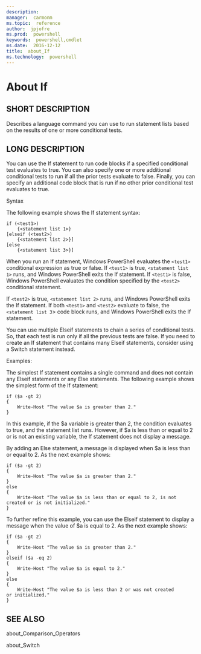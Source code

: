 ```yaml
---
description:  
manager:  carmonm
ms.topic:  reference
author:  jpjofre
ms.prod:  powershell
keywords:  powershell,cmdlet
ms.date:  2016-12-12
title:  about_If
ms.technology:  powershell
---
```


# About If

## SHORT DESCRIPTION
Describes a language command you can use to run statement lists based on the results of one or more conditional tests.


## LONG DESCRIPTION
You can use the If statement to run code blocks if a specified conditional test evaluates to true. You can also specify one or more additional conditional tests to run if all the prior tests evaluate to false. Finally, you can specify an additional code block that is run if no other prior conditional test evaluates to true.

Syntax

The following example shows the If statement syntax:


```
if (<test1>)   
    {<statement list 1>}  
[elseif (<test2>)  
    {<statement list 2>}]  
[else  
    {<statement list 3>}]
```


When you run an If statement,
Windows PowerShell evaluates the `<test1>` conditional expression as true or false.
If `<test1>` is true, `<statement list 1>` runs,
and  Windows PowerShell exits the If statement.
If `<test1>` is false,
Windows PowerShell evaluates the condition specified by the `<test2>` conditional statement.

If `<test2>` is true, `<statement list 2>` runs,
and  Windows PowerShell exits the If statement.
If both `<test1>` and `<test2>` evaluate to false,
the `<statement list 3`> code block runs,
and  Windows PowerShell exits the If statement.

You can use multiple Elseif statements to chain a series of conditional tests.
So, that each test is run only if all the previous tests are false.
If you need to create an If statement that contains many Elseif statements,
consider using a Switch statement instead.

Examples:

The simplest If statement contains a single command
and does not contain any Elseif statements or any Else statements.
The following example shows the simplest form of the If statement:

```
if ($a -gt 2)  
{  
    Write-Host "The value $a is greater than 2."  
}
```

In this example, if the $a variable is greater than 2,
the condition evaluates to true, and the statement list runs.
However, if $a is less than or equal to 2 or is not an existing variable,
the If statement does not display a message.

By adding an Else statement,
a message is displayed when $a is less than or equal to 2.
As the next example shows:

```
if ($a -gt 2)  
{  
    Write-Host "The value $a is greater than 2."  
}  
else  
{  
    Write-Host "The value $a is less than or equal to 2, is not   
created or is not initialized."  
}
```

To further refine this example,
you can use the Elseif statement to display a message when the value of $a is equal to 2.
As the next example shows:


```
if ($a -gt 2)  
{  
    Write-Host "The value $a is greater than 2."  
}  
elseif ($a -eq 2)  
{  
    Write-Host "The value $a is equal to 2."  
}  
else  
{  
    Write-Host "The value $a is less than 2 or was not created   
or initialized."  
}
```



## SEE ALSO
about_Comparison_Operators

about_Switch

